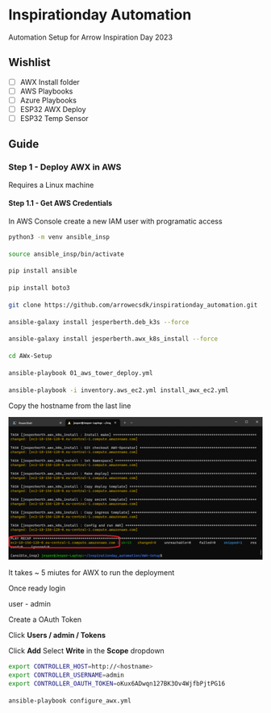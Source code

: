 # Inspirationday Automation

Automation Setup for Arrow Inspiration Day 2023

## Wishlist

- [ ] AWX Install folder
- [ ] AWS Playbooks
- [ ] Azure Playbooks
- [ ] ESP32 AWX Deploy
- [ ] ESP32 Temp Sensor

## Guide

### Step 1 - Deploy AWX in AWS

Requires a Linux machine

#### Step 1.1 - Get AWS Credentials

In AWS Console create a new IAM user with programatic access

```bash
python3 -m venv ansible_insp

source ansible_insp/bin/activate

pip install ansible

pip install boto3

git clone https://github.com/arrowecsdk/inspirationday_automation.git

ansible-galaxy install jesperberth.deb_k3s --force

ansible-galaxy install jesperberth.awx_k8s_install --force

cd AWx-Setup

ansible-playbook 01_aws_tower_deploy.yml

ansible-playbook -i inventory.aws_ec2.yml install_awx_ec2.yml

```

Copy the hostname from the last line

![Alt text](images/001_hostname.png?raw=true "Hostname")

It takes ~ 5 miutes for AWX to run the deployment

Once ready login

user - admin

Create a OAuth Token

Click __Users / admin / Tokens__

Click __Add__ Select __Write__ in the __Scope__ dropdown

```bash
export CONTROLLER_HOST=http://<hostname>
export CONTROLLER_USERNAME=admin
export CONTROLLER_OAUTH_TOKEN=oKux6ADwqn127BK3Ov4WjfbPjtPG16

ansible-playbook configure_awx.yml

```
